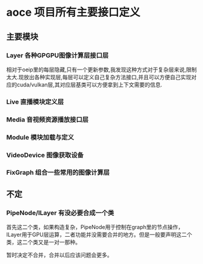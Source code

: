# aoce 项目所有主要接口定义

## 主要模块

### Layer 各种GPGPU图像计算层接口层

相对于oeip里的每层隐藏,只有一个更新参数,我发现这种方式对于复杂层来说,限制太大.现放出各种实现层,每层可以定义自己复杂方法接口,并且可以方便自己实现对应的cuda/vulkan层,其对应层基类可以方便拿到上下文需要的信息.

### Live 直播模块定义层

### Media 音视频资源播放接口层

### Module 模块加载与定义

### VideoDevice 图像获取设备

### FixGraph 组合一些常用的图像计算层

## 不定

### PipeNode/ILayer 有没必要合成一个类

首先这二个类，如果构造复杂，PipeNode用于控制在graph里的节点操作，ILayer用于GPU层运算，二者功能并没需要合并的地方。但是一般要声明这二个类，这二个类又是一对一那种。

暂时决定不合并，合并以后应该问题会更多。
